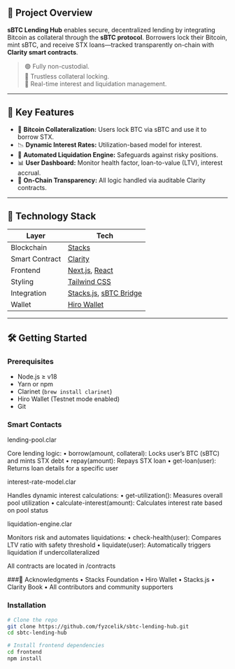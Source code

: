 
## 📜 Project Overview

**sBTC Lending Hub** enables secure, decentralized lending by integrating Bitcoin as collateral through the **sBTC protocol**. Borrowers lock their Bitcoin, mint sBTC, and receive STX loans—tracked transparently on-chain with **Clarity smart contracts**.

> 🟢 Fully non-custodial.  
> 🔐 Trustless collateral locking.  
> 💸 Real-time interest and liquidation management.

---

## 🌟 Key Features

- 🔐 **Bitcoin Collateralization:** Users lock BTC via sBTC and use it to borrow STX.
- 📉 **Dynamic Interest Rates:** Utilization-based model for interest.
- 🧮 **Automated Liquidation Engine:** Safeguards against risky positions.
- 📊 **User Dashboard:** Monitor health factor, loan-to-value (LTV), interest accrual.
- 🧾 **On-Chain Transparency:** All logic handled via auditable Clarity contracts.

---

## 🧰 Technology Stack

| Layer        | Tech                                                |
|--------------|-----------------------------------------------------|
| Blockchain   | [Stacks](https://www.stacks.co/)                    |
| Smart Contract | [Clarity](https://docs.stacks.co/docs/clarity-overview) |
| Frontend     | [Next.js](https://nextjs.org/), [React](https://react.dev/) |
| Styling      | [Tailwind CSS](https://tailwindcss.com/)           |
| Integration  | [Stacks.js](https://github.com/stacks-js), [sBTC Bridge](https://docs.stacks.co/stacks-blockchain/stacks-bitcoin/sbtc) |
| Wallet       | [Hiro Wallet](https://www.hiro.so/wallet)          |

---

## 🛠️ Getting Started

### Prerequisites

- Node.js ≥ v18
- Yarn or npm
- Clarinet (`brew install clarinet`)
- Hiro Wallet (Testnet mode enabled)
- Git

### Smart Contacts 
lending-pool.clar

Core lending logic:
	•	borrow(amount, collateral): Locks user’s BTC (sBTC) and mints STX debt
	•	repay(amount): Repays STX loan
	•	get-loan(user): Returns loan details for a specific user

interest-rate-model.clar

Handles dynamic interest calculations:
	•	get-utilization(): Measures overall pool utilization
	•	calculate-interest(amount): Calculates interest rate based on pool status

liquidation-engine.clar

Monitors risk and automates liquidations:
	•	check-health(user): Compares LTV ratio with safety threshold
	•	liquidate(user): Automatically triggers liquidation if undercollateralized

All contracts are located in /contracts

###🙏 Acknowledgments
	•	Stacks Foundation
	•	Hiro Wallet
	•	Stacks.js
	•	Clarity Book
	•	All contributors and community supporters

### Installation

```bash
# Clone the repo
git clone https://github.com/fyzcelik/sbtc-lending-hub.git
cd sbtc-lending-hub

# Install frontend dependencies
cd frontend
npm install
